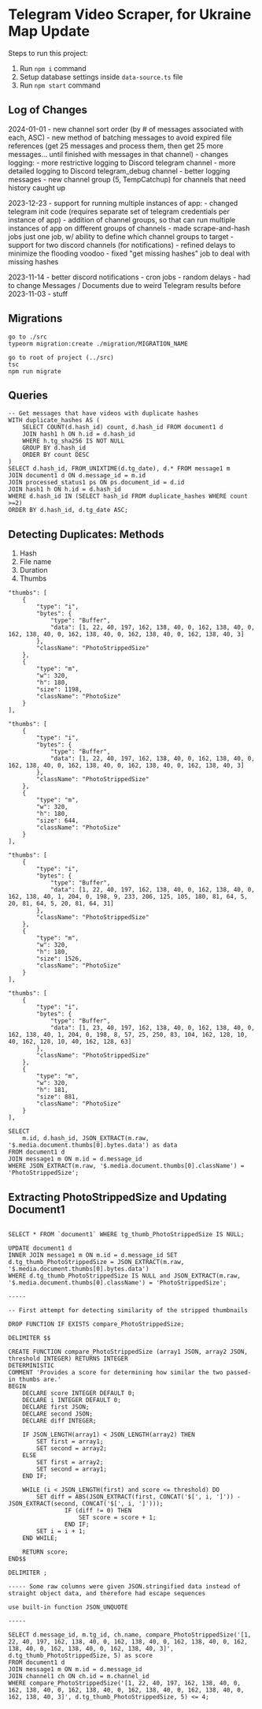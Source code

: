 # Telegram Video Scraper, for Ukraine Map Update

Steps to run this project:

1. Run `npm i` command
2. Setup database settings inside `data-source.ts` file
3. Run `npm start` command

## Log of Changes

2024-01-01
	- new channel sort order (by # of messages associated with each, ASC)
	- new method of batching messages to avoid expired file references (get 25 messages and process them, then get 25 more messages... until finished with messages in that channel)
	- changes logging:
  	- more restrictive logging to Discord telegram channel
  	- more detailed logging to Discord telegram_debug channel
  	- better logging messages
	- new channel group (5, TempCatchup) for channels that need history caught up

2023-12-23
	- support for running multiple instances of app:
		- changed telegram init code (requires separate set of telegram credentials per instance of app)
		- addition of channel groups, so that can run multiple instances of app on different groups of channels
		- made scrape-and-hash jobs just one job, w/ ability to define which channel groups to target
	- support for two discord channels (for notifications)
	- refined delays to minimize the flooding voodoo
	- fixed "get missing hashes" job to deal with missing hashes

2023-11-14
	- better discord notifications
	- cron jobs
	- random delays
	- had to change Messages / Documents due to weird Telegram results
before 2023-11-03
	- stuff

## Migrations

```
go to ./src
typeorm migration:create ./migration/MIGRATION_NAME
```

```
go to root of project (../src)
tsc
npm run migrate
```

## Queries

```
-- Get messages that have videos with duplicate hashes
WITH duplicate_hashes AS (
	SELECT COUNT(d.hash_id) count, d.hash_id FROM document1 d
	JOIN hash1 h ON h.id = d.hash_id
	WHERE h.tg_sha256 IS NOT NULL
	GROUP BY d.hash_id
	ORDER BY count DESC
)
SELECT d.hash_id, FROM_UNIXTIME(d.tg_date), d.* FROM message1 m
JOIN document1 d ON d.message_id = m.id
JOIN processed_status1 ps ON ps.document_id = d.id
JOIN hash1 h ON h.id = d.hash_id
WHERE d.hash_id IN (SELECT hash_id FROM duplicate_hashes WHERE count >=2)
ORDER BY d.hash_id, d.tg_date ASC;
```

## Detecting Duplicates: Methods

1. Hash
2. File name
3. Duration
4. Thumbs

``` From videos with different hashes, durations, but which are dupes
"thumbs": [
	{
		"type": "i",
		"bytes": {
			"type": "Buffer",
			"data": [1, 22, 40, 197, 162, 138, 40, 0, 162, 138, 40, 0, 162, 138, 40, 0, 162, 138, 40, 0, 162, 138, 40, 0, 162, 138, 40, 3]
		},
		"className": "PhotoStrippedSize"
	},
	{
		"type": "m",
		"w": 320,
		"h": 180,
		"size": 1198,
		"className": "PhotoSize"
	}
],

"thumbs": [
	{
		"type": "i",
		"bytes": {
			"type": "Buffer",
			"data": [1, 22, 40, 197, 162, 138, 40, 0, 162, 138, 40, 0, 162, 138, 40, 0, 162, 138, 40, 0, 162, 138, 40, 0, 162, 138, 40, 3]
		},
		"className": "PhotoStrippedSize"
	},
	{
		"type": "m",
		"w": 320,
		"h": 180,
		"size": 644,
		"className": "PhotoSize"
	}
],
```

```Another example
"thumbs": [
	{
		"type": "i",
		"bytes": {
			"type": "Buffer",
			"data": [1, 22, 40, 197, 162, 138, 40, 0, 162, 138, 40, 0, 162, 138, 40, 1, 204, 0, 198, 9, 233, 206, 125, 105, 180, 81, 64, 5, 20, 81, 64, 5, 20, 81, 64, 31]
		},
		"className": "PhotoStrippedSize"
	},
	{
		"type": "m",
		"w": 320,
		"h": 180,
		"size": 1526,
		"className": "PhotoSize"
	}
],

"thumbs": [
	{
		"type": "i",
		"bytes": {
			"type": "Buffer",
			"data": [1, 23, 40, 197, 162, 138, 40, 0, 162, 138, 40, 0, 162, 138, 40, 1, 204, 0, 198, 8, 57, 25, 250, 83, 104, 162, 128, 10, 40, 162, 128, 10, 40, 162, 128, 63]
		},
		"className": "PhotoStrippedSize"
	},
	{
		"type": "m",
		"w": 320,
		"h": 181,
		"size": 881,
		"className": "PhotoSize"
	}
],
```

```
SELECT
	m.id, d.hash_id, JSON_EXTRACT(m.raw, '$.media.document.thumbs[0].bytes.data') as data
FROM document1 d
JOIN message1 m ON m.id = d.message_id
WHERE JSON_EXTRACT(m.raw, '$.media.document.thumbs[0].className') = 'PhotoStrippedSize';
```

## Extracting PhotoStrippedSize and Updating Document1

```

SELECT * FROM `document1` WHERE tg_thumb_PhotoStrippedSize IS NULL;

UPDATE document1 d
INNER JOIN message1 m ON m.id = d.message_id SET d.tg_thumb_PhotoStrippedSize = JSON_EXTRACT(m.raw, '$.media.document.thumbs[0].bytes.data')
WHERE d.tg_thumb_PhotoStrippedSize IS NULL and JSON_EXTRACT(m.raw, '$.media.document.thumbs[0].className') = 'PhotoStrippedSize';

-----

-- First attempt for detecting similarity of the stripped thumbnails

DROP FUNCTION IF EXISTS compare_PhotoStrippedSize;

DELIMITER $$

CREATE FUNCTION compare_PhotoStrippedSize (array1 JSON, array2 JSON, threshold INTEGER) RETURNS INTEGER
DETERMINISTIC
COMMENT 'Provides a score for determining how similar the two passed-in thumbs are.'
BEGIN
    DECLARE score INTEGER DEFAULT 0;
    DECLARE i INTEGER DEFAULT 0;
    DECLARE first JSON;
    DECLARE second JSON;
    DECLARE diff INTEGER;

    IF JSON_LENGTH(array1) < JSON_LENGTH(array2) THEN
        SET first = array1;
        SET second = array2;
    ELSE
        SET first = array2;
        SET second = array1;
    END IF;

    WHILE (i < JSON_LENGTH(first) and score <= threshold) DO
        SET diff = ABS(JSON_EXTRACT(first, CONCAT('$[', i, ']')) - JSON_EXTRACT(second, CONCAT('$[', i, ']')));
				IF (diff != 0) THEN
					SET score = score + 1;
				END IF;
        SET i = i + 1;
    END WHILE;

    RETURN score;
END$$

DELIMITER ;

----- Some raw columns were given JSON.stringified data instead of straight object data, and therefore had escape sequences

use built-in function JSON_UNQUOTE

-----

SELECT d.message_id, m.tg_id, ch.name, compare_PhotoStrippedSize('[1, 22, 40, 197, 162, 138, 40, 0, 162, 138, 40, 0, 162, 138, 40, 0, 162, 138, 40, 0, 162, 138, 40, 0, 162, 138, 40, 3]', d.tg_thumb_PhotoStrippedSize, 5) as score
FROM document1 d
JOIN message1 m ON m.id = d.message_id
JOIN channel1 ch ON ch.id = m.channel_id
WHERE compare_PhotoStrippedSize('[1, 22, 40, 197, 162, 138, 40, 0, 162, 138, 40, 0, 162, 138, 40, 0, 162, 138, 40, 0, 162, 138, 40, 0, 162, 138, 40, 3]', d.tg_thumb_PhotoStrippedSize, 5) <= 4;
```
